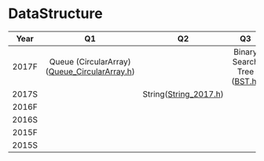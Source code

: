 # DataStructure
| Year  |                              Q1                              |                     Q2                      |                    Q3                    |
| :---: | :----------------------------------------------------------: | :-----------------------------------------: | :--------------------------------------: |
| 2017F | Queue (CircularArray) ([Queue_CircularArray.h](Code/Queue_CircularArray.hpp)) |                                             | Binary Search Tree ([BST.h](Code/BST.h)) |
| 2017S |                                                              | String([String_2017.h](Code\String_2017.h)) |                                          |
| 2016F |                                                              |                                             |                                          |
| 2016S |                                                              |                                             |                                          |
| 2015F |                                                              |                                             |                                          |
| 2015S |                                                              |                                             |                                          |

